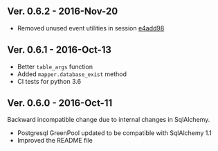 ## Ver. 0.6.2 - 2016-Nov-20

* Removed unused event utilities in session [e4add98](https://github.com/quantmind/pulsar-odm/commit/e4add98398950f459f319bd062eab3c415daf6f4)


## Ver. 0.6.1 - 2016-Oct-13

* Better ``table_args`` function
* Added ``mapper.database_exist`` method
* CI tests for python 3.6


## Ver. 0.6.0 - 2016-Oct-11

Backward incompatible change due to internal changes in SqlAlchemy.

* Postgresql GreenPool updated to be compatible with SqlAlchemy 1.1
* Improved the README file